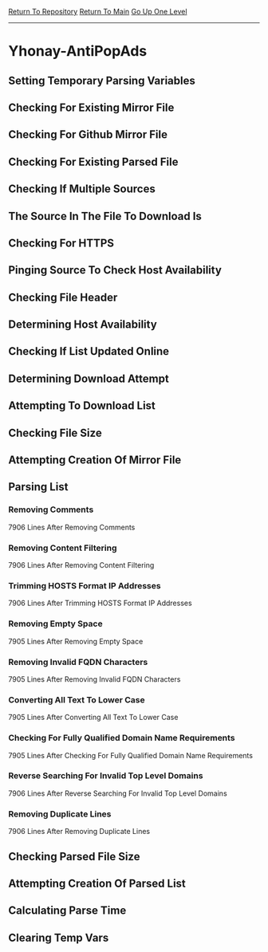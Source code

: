 [Return To Repository](https://github.com/deathbybandaid/piholeparser/)
[Return To Main](https://github.com/deathbybandaid/piholeparser/blob/master/RecentRunLogs/Mainlog.md)
[Go Up One Level](https://github.com/deathbybandaid/piholeparser/blob/master/RecentRunLogs/TopLevelScripts/30-Processing-External-Blacklists.md)
____________________________________
# Yhonay-AntiPopAds
## Setting Temporary Parsing Variables
## Checking For Existing Mirror File
## Checking For Github Mirror File
## Checking For Existing Parsed File
## Checking If Multiple Sources
## The Source In The File To Download Is
## Checking For HTTPS
## Pinging Source To Check Host Availability
## Checking File Header
## Determining Host Availability
## Checking If List Updated Online
## Determining Download Attempt
## Attempting To Download List
## Checking File Size
## Attempting Creation Of Mirror File
## Parsing List
### Removing Comments
7906 Lines After Removing Comments
### Removing Content Filtering
7906 Lines After Removing Content Filtering
### Trimming HOSTS Format IP Addresses
7906 Lines After Trimming HOSTS Format IP Addresses
### Removing Empty Space
7905 Lines After Removing Empty Space
### Removing Invalid FQDN Characters
7905 Lines After Removing Invalid FQDN Characters
### Converting All Text To Lower Case
7905 Lines After Converting All Text To Lower Case
### Checking For Fully Qualified Domain Name Requirements
7905 Lines After Checking For Fully Qualified Domain Name Requirements
### Reverse Searching For Invalid Top Level Domains
7906 Lines After Reverse Searching For Invalid Top Level Domains
### Removing Duplicate Lines
7906 Lines After Removing Duplicate Lines
## Checking Parsed File Size
## Attempting Creation Of Parsed List
## Calculating Parse Time
## Clearing Temp Vars
